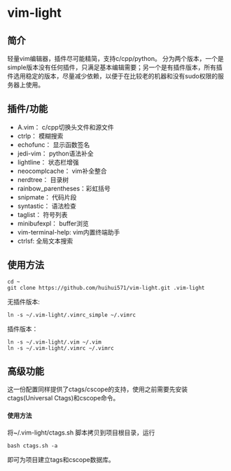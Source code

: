 # vim-light

## 简介
轻量vim编辑器，插件尽可能精简，支持c/cpp/python。
分为两个版本，一个是simple版本没有任何插件，只满足基本编辑需要；另一个是有插件版本，所有插件选用稳定的版本，尽量减少依赖，以便于在比较老的机器和没有sudo权限的服务器上使用。

## 插件/功能
- A.vim：					         c/cpp切换头文件和源文件
- ctrlp：                               模糊搜索
- echofunc：                      显示函数签名
- jedi-vim：                         python语法补全
- lightline：                         状态栏增强
- neocomplcache：           vim补全整合
- nerdtree：                       目录树
- rainbow_parentheses：彩虹括号
- snipmate：                      代码片段
- syntastic：                       语法检查
- taglist：                            符号列表
- minibufexpl：                buffer浏览
- vim-terminal-help:            vim内置终端助手
- ctrlsf:                               全局文本搜索

## 使用方法

```shell
cd ~
git clone https://github.com/huihui571/vim-light.git .vim-light
```
无插件版本:

```shell
ln -s ~/.vim-light/.vimrc_simple ~/.vimrc
```

插件版本：

```shell
ln -s ~/.vim-light/.vim ~/.vim
ln -s ~/.vim-light/.vimrc ~/.vimrc
```

## 高级功能

这一份配置同样提供了ctags/cscope的支持，使用之前需要先安装ctags(Universal Ctags)和cscope命令。

#### 使用方法

将~/.vim-light/ctags.sh 脚本拷贝到项目根目录，运行

```shell
bash ctags.sh -a
```

即可为项目建立tags和cscope数据库。
